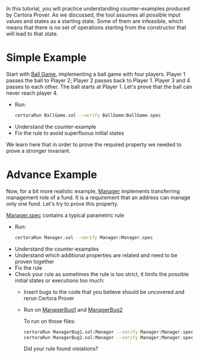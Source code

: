 In this tutorial, you will practice understanding counter-examples produced by Certora Prover. 
As we discussed, the tool assumes all possible input values and states as a starting state. Some of them are infeasible, which means that there is no set of operations starting from the constructor that will lead to that state. 

# Simple Example
Start with [Ball Game](Ball.sol), implementing a ball game with four players. Player 1 passes the ball to Player 2; Player 2 passes back to Player 1. Player 3 and 4 passes to each other. The ball starts at Player 1. Let's prove that the ball can never reach player 4.

* Run:  
  ```sh
  certoraRun BallGame.sol --verify BallGame:BallGame.spec 
  ```
* Understand the counter-example
* Fix the rule to avoid superfluous initial states

We learn here that in order to prove the required property we needed to prove a stronger invariant.

# Advance Example 
Now, for a bit more realistic example, [Manager](Manager.sol) implements transferring management role of a fund. It is a requirement that an address can manage only one fund. Let's try to prove this property.

[Manager.spec](Manager.spec) contains a typical parametric rule 

* Run:  
  ```sh
  certoraRun Manager.sol --verify Manager:Manager.spec 
  ```
* Understand the counter-examples 
* Understand which additional properties are related and need to be proven together
* Fix the rule
* Check your rule as sometimes the rule is too strict, it limits the possible initial states or executions too much:
  - Insert bugs to the code that you believe should be uncovered and rerun Certora Prover 
  - Run on [ManagerBug1](ManagerBug1.sol) and [ManagerBug2](ManagerBug2.sol)
    
	To run on those files:
     ```sh
    certoraRun ManagerBug1.sol:Manager --verify Manager:Manager.spec --msg "check for bug"
	certoraRun ManagerBug2.sol:Manager --verify Manager:Manager.spec --msg "check for bug"
    ```
	Did your rule found violations?

